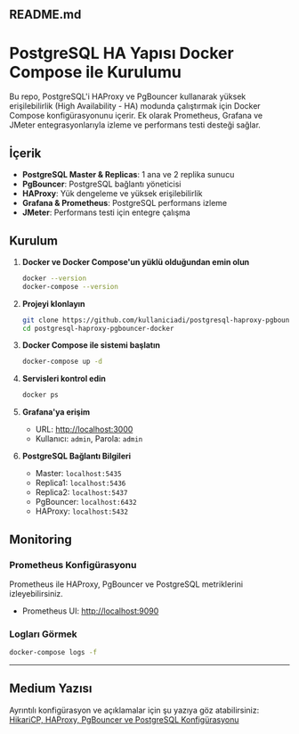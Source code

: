 ## README.md

# PostgreSQL HA Yapısı Docker Compose ile Kurulumu

Bu repo, PostgreSQL'i HAProxy ve PgBouncer kullanarak yüksek erişilebilirlik (High Availability - HA) modunda çalıştırmak için Docker Compose konfigürasyonunu içerir. Ek olarak Prometheus, Grafana ve JMeter entegrasyonlarıyla izleme ve performans testi desteği sağlar.

## İçerik
- **PostgreSQL Master & Replicas**: 1 ana ve 2 replika sunucu
- **PgBouncer**: PostgreSQL bağlantı yöneticisi
- **HAProxy**: Yük dengeleme ve yüksek erişilebilirlik
- **Grafana & Prometheus**: PostgreSQL performans izleme
- **JMeter**: Performans testi için entegre çalışma

## Kurulum

1. **Docker ve Docker Compose'un yüklü olduğundan emin olun**
   ```sh
   docker --version
   docker-compose --version
   ```
2. **Projeyi klonlayın**
   ```sh
   git clone https://github.com/kullaniciadi/postgresql-haproxy-pgbouncer-docker.git
   cd postgresql-haproxy-pgbouncer-docker
   ```
3. **Docker Compose ile sistemi başlatın**
   ```sh
   docker-compose up -d
   ```
4. **Servisleri kontrol edin**
   ```sh
   docker ps
   ```
5. **Grafana'ya erişim**
   - URL: [http://localhost:3000](http://localhost:3000)
   - Kullanıcı: `admin`, Parola: `admin`

6. **PostgreSQL Bağlantı Bilgileri**
   - Master: `localhost:5435`
   - Replica1: `localhost:5436`
   - Replica2: `localhost:5437`
   - PgBouncer: `localhost:6432`
   - HAProxy: `localhost:5432`

## Monitoring

### Prometheus Konfigürasyonu
Prometheus ile HAProxy, PgBouncer ve PostgreSQL metriklerini izleyebilirsiniz.

- Prometheus UI: [http://localhost:9090](http://localhost:9090)

### Logları Görmek
```sh
docker-compose logs -f
```

---

## Medium Yazısı
Ayrıntılı konfigürasyon ve açıklamalar için şu yazıya göz atabilirsiniz:
[HikariCP, HAProxy, PgBouncer ve PostgreSQL Konfigürasyonu](https://medium.com/@emreatalay22/hikaricp-haproxy-pgbouncer-ve-postgresql-konfig%C3%BCrasyonu-37722f0d7062)

